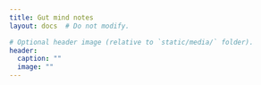 ```yaml
---
title: Gut mind notes
layout: docs  # Do not modify.

# Optional header image (relative to `static/media/` folder).
header:
  caption: ""
  image: ""
---
```


